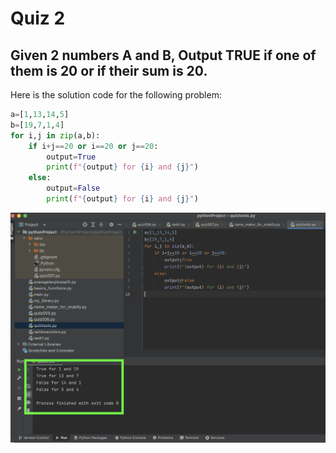 # Quiz 2
## Given 2 numbers A and B, Output TRUE if one of them is 20 or if their sum is 20.
Here is the solution code for the following problem:
```.py
a=[1,13,14,5]
b=[19,7,1,4]
for i,j in zip(a,b):
    if i+j==20 or i==20 or j==20:
        output=True
        print(f"{output} for {i} and {j}")
    else:
        output=False
        print(f"{output} for {i} and {j}")
```
![](https://github.com/AleksandarDzudzevic/Unit-1/blob/main/Quiz002test.png)
